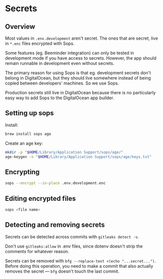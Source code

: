 # Secrets

## Overview

Most values in `.env.development` aren't secret. The ones that are secret, live in `*.enc` files encrypted with Sops.

Some features (eg. Beeminder integration) can only be tested in development mode if you have access to secrets. However, the app should remain runnable in development even without secrets.

The primary reason for using Sops is that eg. development secrets don't belong in DigitalOcean, but they should live somewhere instead of being copied between developers' machines. So we use Sops.

Production secrets still live in DigitalOcean because there is no particularly easy way to add Sops to the DigitalOcean app builder.

## Setting up sops

Install:

```bash
brew install sops age
```

Create an age key:

```bash
mkdir -p "$HOME/Library/Application Support/sops/age/"
age-keygen -o "$HOME/Library/Application Support/sops/age/keys.txt"
```

## Encrypting

```bash
sops --encrypt --in-place .env.development.enc
```

## Editing encrypted files

```bash
sops <file name>
```

## Detecting and removing secrets

Secrets can be detected across commits with `gitleaks detect -v`.

Don't use `gitleaks:allow` in .env files, since dotenv doesn't strip the comments for whatever reason.

Secrets can be removed with `bfg --replace-text <(echo "...secret...")`. Before doing this operation, you need to make a commit that also actually removes the secret — `bfg` doesn't touch the last commit.
